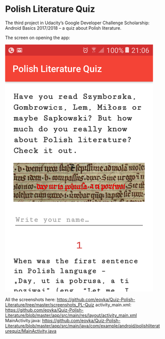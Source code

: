 # Polish Literature Quiz
The third project in Udacity’s Google Developer Challenge Scholarship: Android Basics 2017/2018 – a quiz about Polish literature.

The screen on opening the app:

<img src="https://github.com/eovka/Quiz-Polish-Literature/blob/master/screenshots_PL-Quiz/Screenshot_1-20180202-210649.png">

All the screenshots here: https://github.com/eovka/Quiz-Polish-Literature/tree/master/screenshots_PL-Quiz
activity_main.xml: https://github.com/eovka/Quiz-Polish-Literature/blob/master/app/src/main/res/layout/activity_main.xml
MainActivity.java: https://github.com/eovka/Quiz-Polish-Literature/blob/master/app/src/main/java/com/example/android/polishliteraturequiz/MainActivity.java
